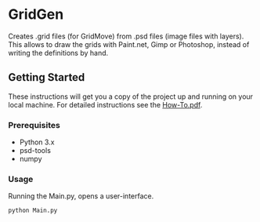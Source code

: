 # GridGen

Creates .grid files (for GridMove) from .psd files (image files with layers).
This allows to draw the grids with Paint.net, Gimp or Photoshop, instead of writing the definitions by hand.

## Getting Started

These instructions will get you a copy of the project up and running on your local machine.
For detailed instructions see the [How-To.pdf]( GridGen/HowTo.pdf ).

### Prerequisites

- Python 3.x
- psd-tools
- numpy

### Usage
Running the Main.py, opens a user-interface.

```
python Main.py
```
